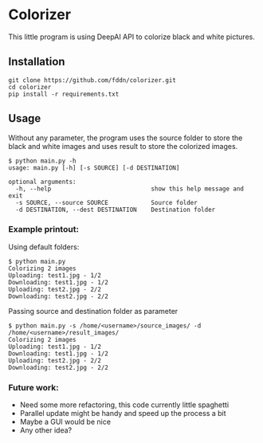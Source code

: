 
# Colorizer  
This little program is using DeepAI API to colorize black and white pictures.  
  
##  Installation

    git clone https://github.com/fddn/colorizer.git
    cd colorizer
    pip install -r requirements.txt

## Usage
Without any parameter, the program uses the source folder to store the black and white images and uses result to store the colorized images.

    $ python main.py -h
	usage: main.py [-h] [-s SOURCE] [-d DESTINATION]

	optional arguments:
	  -h, --help            				show this help message and exit
	  -s SOURCE, --source SOURCE			Source folder
	  -d DESTINATION, --dest DESTINATION	Destination folder

### Example printout:
Using default folders:
		
	$ python main.py
	Colorizing 2 images
	Uploading: test1.jpg - 1/2
	Downloading: test1.jpg - 1/2
	Uploading: test2.jpg - 2/2
	Downloading: test2.jpg - 2/2

Passing source and destination folder as parameter

	$ python main.py -s /home/<username>/source_images/ -d /home/<username>/result_images/
	Colorizing 2 images
	Uploading: test1.jpg - 1/2
	Downloading: test1.jpg - 1/2
	Uploading: test2.jpg - 2/2
	Downloading: test2.jpg - 2/2
	
### Future work:
- Need some more refactoring, this code currently little spaghetti
- Parallel update might be handy and speed up the process a bit
- Maybe a GUI would be nice
- Any other idea?